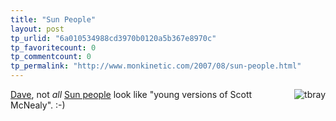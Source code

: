 ```yaml
---
title: "Sun People"
layout: post
tp_urlid: "6a010534988cd3970b0120a5b367e8970c"
tp_favoritecount: 0
tp_commentcount: 0
tp_permalink: "http://www.monkinetic.com/2007/08/sun-people.html"
---
```

<a href="http://www.tbray.org/ongoing/misc/Tim"><img  alt="tbray" class="at-xid-6a010534988cd3970b0120a5b367ef970c " src="http://steveivy.typepad.com/.a/6a010534988cd3970b0120a5b367ef970c-pi" style="float:right; margin: 0 0 8px 8px; padding:1px border:1px solid #ccc;" /> </a>[Dave](http://www.scripting.com/stories/2007/08/01/alwaysonConference.html), not *all* [Sun people](http://www.tbray.org/ongoing/misc/Tim) look like "young versions of Scott McNealy". :-)
